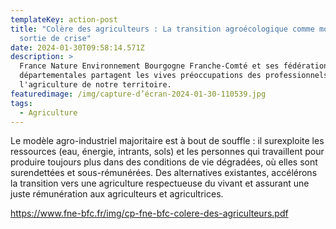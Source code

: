 ```yaml
---
templateKey: action-post
title: "Colère des agriculteurs : La transition agroécologique comme modèle de
  sortie de crise"
date: 2024-01-30T09:58:14.571Z
description: >
  France Nature Environnement Bourgogne Franche-Comté et ses fédérations
  départementales partagent les vives préoccupations des professionnels de
  l'agriculture de notre territoire.
featuredimage: /img/capture-d’écran-2024-01-30-110539.jpg
tags:
  - Agriculture
---
```

Le modèle agro-industriel majoritaire est à bout de souffle : il surexploite les ressources (eau, énergie, intrants, sols) et les personnes qui travaillent pour produire toujours plus dans des conditions de vie dégradées, où elles sont surendettées et sous-rémunérées.
Des alternatives existantes, accélérons la transition vers une agriculture respectueuse du vivant et assurant une juste rémunération aux agriculteurs et agricultrices.

<https://www.fne-bfc.fr/img/cp-fne-bfc-colere-des-agriculteurs.pdf>